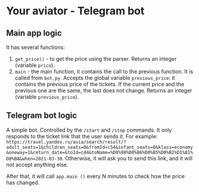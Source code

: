# Your aviator - Telegram bot
## Main app logic
It has several functions:
1. `get_price()` - to get the price using the parser. Returns an integer (variable `price`).
2. `main` - the main function, it contains the call to the previous function. It is called from `bot.py`. Accepts the global variable `previous_price`: it contains the previous price of the tickets. If the current price and the previous one are the same, the last does not change. Returns an integer (variable `previous_price`).
## Telegram bot logic
A simple bot. Controlled by the `/start` and `/stop` commands. It only responds to the ticket link that the user sends it. For example: `https://travel.yandex.ru/avia/search/result/?adult_seats=1&children_seats=0&fromId=c54&infant_seats=0&klass=economy&oneway=1&return_date=&toId=c44&toName=%D0%98%D0%B6%D0%B5%D0%B2%D1%81%D0%BA&when=2021-03-30`. Otherwise, it will ask you to send this link, and it will not accept anything else.

After that, it will call `app.main ()` every N minutes to check how the price has changed.
